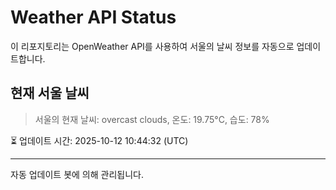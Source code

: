 
# Weather API Status

이 리포지토리는 OpenWeather API를 사용하여 서울의 날씨 정보를 자동으로 업데이트합니다.

## 현재 서울 날씨
> 서울의 현재 날씨: overcast clouds, 온도: 19.75°C, 습도: 78%

⏳ 업데이트 시간: 2025-10-12 10:44:32 (UTC)

---
자동 업데이트 봇에 의해 관리됩니다.
